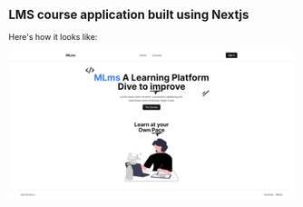 ## LMS course application built using Nextjs

Here's how it looks like:

![screenshot](https://github.com/iamajraj/mlms-app-nextjs/blob/main/screenshot.png?raw=true)
